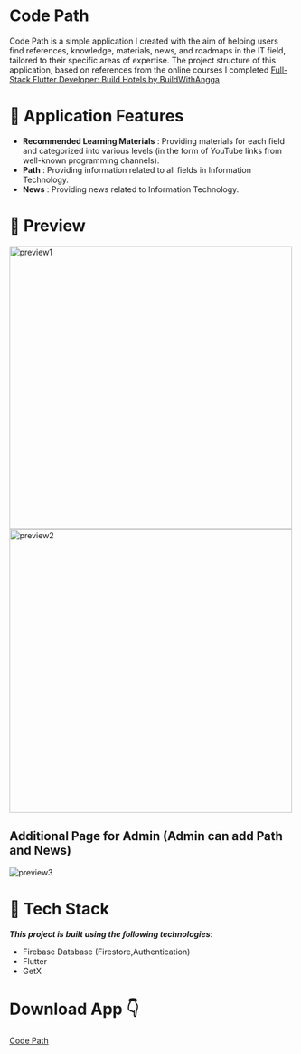 # Code Path

Code Path is a simple application I created with the aim of helping users find references, knowledge, materials, news, and roadmaps in the IT field, tailored to their specific areas of expertise.
The project structure of this application, based on references from the online courses I completed [Full-Stack Flutter Developer: Build Hotels by BuildWithAngga](https://buildwithangga.com/kelas/course-playing/RZaMzdeO2K)

# :iphone: Application Features
- **Recommended Learning Materials** : Providing materials for each field and categorized into various levels (in the form of YouTube links from well-known programming channels).
- **Path** : Providing information related to all fields in Information Technology.
- **News** : Providing news related to Information Technology.
  
# :camera_flash: Preview
<img src="https://github.com/user-attachments/assets/d2dbe5ea-d6d4-4ee6-8931-10bf98567bd3" alt="preview1" width="500" />
<img src="https://github.com/user-attachments/assets/7a41ee16-37af-46ba-8e5c-7f324123fe89" alt="preview2" width="500" />

## Additional Page for Admin (Admin can add Path and News)
![preview3](https://github.com/user-attachments/assets/6da67e60-167c-460f-90f9-8c09a4845ad3)

# :rocket: Tech Stack
***This project is built using the following technologies***:
- Firebase Database (Firestore,Authentication)
- Flutter
- GetX

# Download App 👇
[Code Path](https://github.com/ffaakkhhrrii/code_path/releases/download/v1/app-release.apk)
